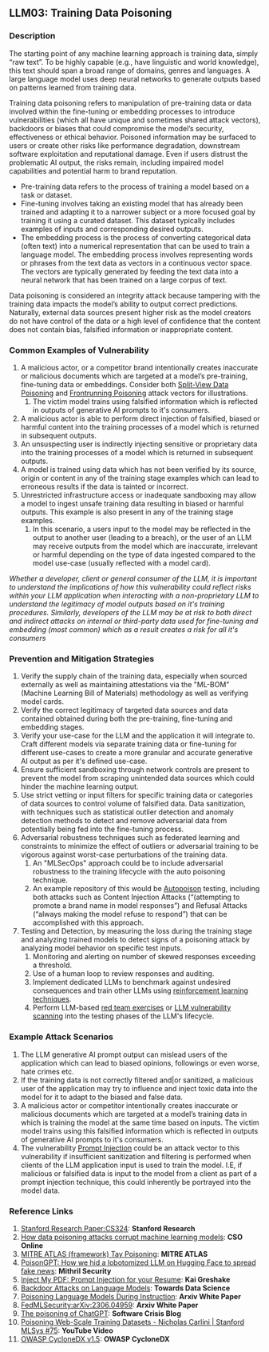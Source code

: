 ## LLM03: Training Data Poisoning

### Description

The starting point of any machine learning approach is training data, simply “raw text”. To be highly capable (e.g., have linguistic and world knowledge), this text should span a broad range of domains, genres and languages. A large language model uses deep neural networks to generate outputs based on patterns learned from training data.

Training data poisoning refers to manipulation of pre-training data or data involved within the fine-tuning or embedding processes to introduce vulnerabilities (which all have unique and sometimes shared attack vectors), backdoors or biases that could compromise the model’s security, effectiveness or ethical behavior. Poisoned information may be surfaced to users or create other risks like performance degradation, downstream software exploitation and reputational damage. Even if users distrust the problematic AI output, the risks remain, including impaired model capabilities and potential harm to brand reputation.

- Pre-training data refers to the process of training a model based on a task or dataset.
- Fine-tuning involves taking an existing model that has already been trained and adapting it to a narrower subject or a more focused goal by training it using a curated dataset. This dataset typically includes examples of inputs and corresponding desired outputs.
- The embedding process is the process of converting categorical data (often text) into a numerical representation that can be used to train a language model. The embedding process involves representing words or phrases from the text data as vectors in a continuous vector space. The vectors are typically generated by feeding the text data into a neural network that has been trained on a large corpus of text.

Data poisoning is considered an integrity attack because tampering with the training data impacts the model’s ability to output correct predictions. Naturally, external data sources present higher risk as the model creators do not have control of the data or a high level of confidence that the content does not contain bias, falsified information or inappropriate content.

### Common Examples of Vulnerability

1. A malicious actor, or a competitor brand intentionally creates inaccurate or malicious documents which are targeted at a model’s pre-training, fine-tuning data or embeddings. Consider both [Split-View Data Poisoning](https://github.com/GangGreenTemperTatum/speaking/blob/main/dc604/hacker-summer-camp-23/Ads%20_%20Poisoning%20Web%20Training%20Datasets%20_%20Flow%20Diagram%20-%20Exploit%201%20Split-View%20Data%20Poisoning.jpeg) and [Frontrunning Poisoning](https://github.com/GangGreenTemperTatum/speaking/blob/main/dc604/hacker-summer-camp-23/Ads%20_%20Poisoning%20Web%20Training%20Datasets%20_%20Flow%20Diagram%20-%20Exploit%202%20Frontrunning%20Data%20Poisoning.jpeg) attack vectors for illustrations.
   1. The victim model trains using falsified information which is reflected in outputs of generative AI prompts to it's consumers.
2. A malicious actor is able to perform direct injection of falsified, biased or harmful content into the training processes of a model which is returned in subsequent outputs.
3. An unsuspecting user is indirectly injecting sensitive or proprietary data into the training processes of a model which is returned in subsequent outputs.
4. A model is trained using data which has not been verified by its source, origin or content in any of the training stage examples which can lead to erroneous results if the data is tainted or incorrect.
5. Unrestricted infrastructure access or inadequate sandboxing may allow a model to ingest unsafe training data resulting in biased or harmful outputs. This example is also present in any of the training stage examples.
   1. In this scenario, a users input to the model may be reflected in the output to another user (leading to a breach), or the user of an LLM may receive outputs from the model which are inaccurate, irrelevant or harmful depending on the type of data ingested compared to the model use-case (usually reflected with a model card).

*Whether a developer, client or general consumer of the LLM, it is important to understand the implications of how this vulnerability could reflect risks within your LLM application when interacting with a non-proprietary LLM to understand the legitimacy of model outputs based on it's training procedures. Similarly, developers of the LLM may be at risk to both direct and indirect attacks on internal or third-party data used for fine-tuning and embedding (most common) which as a result creates a risk for all it's consumers*

### Prevention and Mitigation Strategies

1. Verify the supply chain of the training data, especially when sourced externally as well as maintaining attestations via the "ML-BOM" (Machine Learning Bill of Materials) methodology as well as verifying model cards.
2. Verify the correct legitimacy of targeted data sources and data contained obtained during both the pre-training, fine-tuning and embedding stages.
3. Verify your use-case for the LLM and the application it will integrate to. Craft different models via separate training data or fine-tuning for different use-cases to create a more granular and accurate generative AI output as per it's defined use-case.
4. Ensure sufficient sandboxing through network controls are present to prevent the model from scraping unintended data sources which could hinder the machine learning output.
5. Use strict vetting or input filters for specific training data or categories of data sources to control volume of falsified data. Data sanitization, with techniques such as statistical outlier detection and anomaly detection methods to detect and remove adversarial data from potentially being fed into the fine-tuning process.
6. Adversarial robustness techniques such as federated learning and constraints to minimize the effect of outliers or adversarial training to be vigorous against worst-case perturbations of the training data.
   1. An "MLSecOps" approach could be to include adversarial robustness to the training lifecycle with the auto poisoning technique.
   2. An example repository of this would be [Autopoison](https://github.com/azshue/AutoPoison) testing, including both attacks such as Content Injection Attacks (“(attempting to promote a brand name in model responses”) and Refusal Attacks (“always making the model refuse to respond”) that can be accomplished with this approach.
7. Testing and Detection, by measuring the loss during the training stage and analyzing trained models to detect signs of a poisoning attack by analyzing model behavior on specific test inputs.
   1. Monitoring and alerting on number of skewed responses exceeding a threshold.
   2. Use of a human loop to review responses and auditing.
   3. Implement dedicated LLMs to benchmark against undesired consequences and train other LLMs using [reinforcement learning techniques](https://wandb.ai/ayush-thakur/Intro-RLAIF/reports/An-Introduction-to-Training-LLMs-Using-Reinforcement-Learning-From-Human-Feedback-RLHF---VmlldzozMzYyNjcy).
   4. Perform LLM-based [red team exercises](https://www.anthropic.com/index/red-teaming-language-models-to-reduce-harms-methods-scaling-behaviors-and-lessons-learned) or [LLM vulnerability scanning](https://github.com/leondz/garak) into the testing phases of the LLM's lifecycle.

### Example Attack Scenarios

1. The LLM generative AI prompt output can mislead users of the application which can lead to biased opinions, followings or even worse, hate crimes etc.
2. If the training data is not correctly filtered and|or sanitized, a malicious user of the application may try to influence and inject toxic data into the model for it to adapt to the biased and false data.
3. A malicious actor or competitor intentionally creates inaccurate or malicious documents which are targeted at a model’s training data in which is training the model at the same time based on inputs. The victim model trains using this falsified information which is reflected in outputs of generative AI prompts to it's consumers.
4. The vulnerability [Prompt Injection](https://github.com/OWASP/www-project-top-10-for-large-language-model-applications/blob/main/1_0_vulns/PromptInjection.md) could be an attack vector to this vulnerability if insufficient sanitization and filtering is performed when clients of the LLM application input is used to train the model. I.E, if malicious or falsified data is input to the model from a client as part of a prompt injection technique, this could inherently be portrayed into the model data.

### Reference Links

1. [Stanford Research Paper:CS324](https://stanford-cs324.github.io/winter2022/lectures/data/): **Stanford Research**
2. [How data poisoning attacks corrupt machine learning models](https://www.csoonline.com/article/3613932/how-data-poisoning-attacks-corrupt-machine-learning-models.html): **CSO Online**
3. [MITRE ATLAS (framework) Tay Poisoning](https://atlas.mitre.org/studies/AML.CS0009/): **MITRE ATLAS**
4. [PoisonGPT: How we hid a lobotomized LLM on Hugging Face to spread fake news](https://blog.mithrilsecurity.io/poisongpt-how-we-hid-a-lobotomized-llm-on-hugging-face-to-spread-fake-news/): **Mithril Security**
5. [Inject My PDF: Prompt Injection for your Resume](https://kai-greshake.de/posts/inject-my-pdf/): **Kai Greshake**
6. [Backdoor Attacks on Language Models](https://towardsdatascience.com/backdoor-attacks-on-language-models-can-we-trust-our-models-weights-73108f9dcb1f): **Towards Data Science**
7. [Poisoning Language Models During Instruction](https://arxiv.org/abs/2305.00944): **Arxiv White Paper**
8. [FedMLSecurity:arXiv:2306.04959](https://arxiv.org/abs/2306.04959): **Arxiv White Paper**
9. [The poisoning of ChatGPT](https://softwarecrisis.dev/letters/the-poisoning-of-chatgpt/): **Software Crisis Blog**
10. [Poisoning Web-Scale Training Datasets - Nicholas Carlini | Stanford MLSys #75](https://www.youtube.com/watch?v=h9jf1ikcGyk): **YouTube Video**
11. [OWASP CycloneDX v1.5](https://cyclonedx.org/capabilities/mlbom/): **OWASP CycloneDX**
